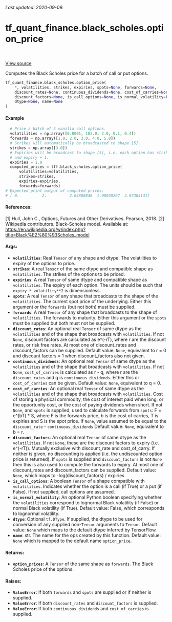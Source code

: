 <!--
This file is generated by a tool. Do not edit directly.
For open-source contributions the docs will be updated automatically.
-->

*Last updated: 2020-09-09.*

<div itemscope itemtype="http://developers.google.com/ReferenceObject">
<meta itemprop="name" content="tf_quant_finance.black_scholes.option_price" />
<meta itemprop="path" content="Stable" />
</div>

# tf_quant_finance.black_scholes.option_price

<!-- Insert buttons and diff -->

<table class="tfo-notebook-buttons tfo-api" align="left">
</table>

<a target="_blank" href="https://github.com/google/tf-quant-finance/blob/master/tf_quant_finance/black_scholes/vanilla_prices.py">View source</a>



Computes the Black Scholes price for a batch of call or put options.

```python
tf_quant_finance.black_scholes.option_price(
    *, volatilities, strikes, expiries, spots=None, forwards=None,
    discount_rates=None, continuous_dividends=None, cost_of_carries=None,
    discount_factors=None, is_call_options=None, is_normal_volatility=False,
    dtype=None, name=None
)
```



<!-- Placeholder for "Used in" -->

#### Example

```python
  # Price a batch of 5 vanilla call options.
  volatilities = np.array([0.0001, 102.0, 2.0, 0.1, 0.4])
  forwards = np.array([1.0, 2.0, 3.0, 4.0, 5.0])
  # Strikes will automatically be broadcasted to shape [5].
  strikes = np.array([3.0])
  # Expiries will be broadcast to shape [5], i.e. each option has strike=3
  # and expiry = 1.
  expiries = 1.0
  computed_prices = tff.black_scholes.option_price(
      volatilities=volatilities,
      strikes=strikes,
      expiries=expiries,
      forwards=forwards)
# Expected print output of computed prices:
# [ 0.          2.          2.04806848  1.00020297  2.07303131]
```

#### References:
[1] Hull, John C., Options, Futures and Other Derivatives. Pearson, 2018.
[2] Wikipedia contributors. Black-Scholes model. Available at:
  https://en.wikipedia.org/w/index.php?title=Black%E2%80%93Scholes_model

#### Args:


* <b>`volatilities`</b>: Real `Tensor` of any shape and dtype. The volatilities to
  expiry of the options to price.
* <b>`strikes`</b>: A real `Tensor` of the same dtype and compatible shape as
  `volatilities`. The strikes of the options to be priced.
* <b>`expiries`</b>: A real `Tensor` of same dtype and compatible shape as
  `volatilities`. The expiry of each option. The units should be such that
  `expiry * volatility**2` is dimensionless.
* <b>`spots`</b>: A real `Tensor` of any shape that broadcasts to the shape of the
  `volatilities`. The current spot price of the underlying. Either this
  argument or the `forwards` (but not both) must be supplied.
* <b>`forwards`</b>: A real `Tensor` of any shape that broadcasts to the shape of
  `volatilities`. The forwards to maturity. Either this argument or the
  `spots` must be supplied but both must not be supplied.
* <b>`discount_rates`</b>: An optional real `Tensor` of same dtype as the
  `volatilities` and of the shape that broadcasts with `volatilities`.
  If not `None`, discount factors are calculated as e^(-rT),
  where r are the discount rates, or risk free rates. At most one of
  discount_rates and discount_factors can be supplied.
  Default value: `None`, equivalent to r = 0 and discount factors = 1 when
  discount_factors also not given.
* <b>`continuous_dividends`</b>: An optional real `Tensor` of same dtype as the
  `volatilities` and of the shape that broadcasts with `volatilities`.
  If not `None`, `cost_of_carries` is calculated as r - q,
  where r are the `discount_rates` and q is `continuous_dividends`. Either
  this or `cost_of_carries` can be given.
  Default value: `None`, equivalent to q = 0.
* <b>`cost_of_carries`</b>: An optional real `Tensor` of same dtype as the
  `volatilities` and of the shape that broadcasts with `volatilities`.
  Cost of storing a physical commodity, the cost of interest paid when
  long, or the opportunity cost, or the cost of paying dividends when short.
  If not `None`, and `spots` is supplied, used to calculate forwards from
  `spots`: F = e^(bT) * S, where F is the forwards price, b is the cost of
  carries, T is expiries and S is the spot price. If `None`, value assumed
  to be equal to the `discount_rate` - `continuous_dividends`
  Default value: `None`, equivalent to b = r.
* <b>`discount_factors`</b>: An optional real `Tensor` of same dtype as the
  `volatilities`. If not `None`, these are the discount factors to expiry
  (i.e. e^(-rT)). Mutually exclusive with discount_rate and cost_of_carry.
  If neither is given, no discounting is applied (i.e. the undiscounted
  option price is returned). If `spots` is supplied and `discount_factors`
  is not `None` then this is also used to compute the forwards to expiry.
  At most one of discount_rates and discount_factors can be supplied.
  Default value: `None`, which maps to -log(discount_factors) / expiries
* <b>`is_call_options`</b>: A boolean `Tensor` of a shape compatible with
  `volatilities`. Indicates whether the option is a call (if True) or a put
  (if False). If not supplied, call options are assumed.
* <b>`is_normal_volatility`</b>: An optional Python boolean specifying whether the
  `volatilities` correspond to lognormal Black volatility (if False) or
  normal Black volatility (if True).
  Default value: False, which corresponds to lognormal volatility.
* <b>`dtype`</b>: Optional `tf.DType`. If supplied, the dtype to be used for conversion
  of any supplied non-`Tensor` arguments to `Tensor`.
  Default value: `None` which maps to the default dtype inferred by
    TensorFlow.
* <b>`name`</b>: str. The name for the ops created by this function.
  Default value: `None` which is mapped to the default name `option_price`.


#### Returns:


* <b>`option_prices`</b>: A `Tensor` of the same shape as `forwards`. The Black
Scholes price of the options.


#### Raises:


* <b>`ValueError`</b>: If both `forwards` and `spots` are supplied or if neither is
  supplied.
* <b>`ValueError`</b>: If both `discount_rates` and `discount_factors` is supplied.
* <b>`ValueError`</b>: If both `continuous_dividends` and `cost_of_carries` is
  supplied.